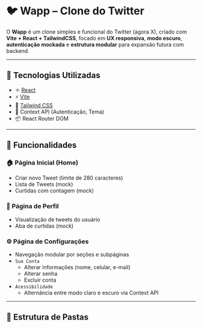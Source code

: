 # 🐦 Wapp – Clone do Twitter

O **Wapp** é um clone simples e funcional do Twitter (agora X), criado com **Vite + React + TailwindCSS**, focado em **UX responsiva**, **modo escuro**, **autenticação mockada** e **estrutura modular** para expansão futura com backend.

---

## 🚀 Tecnologias Utilizadas

- ⚛️ [React](https://reactjs.org/)
- ⚡ [Vite](https://vitejs.dev/)
- 🎨 [Tailwind CSS](https://tailwindcss.com/)
- 🧠 Context API (Autenticação, Tema)
- 📦 React Router DOM

---

## 📱 Funcionalidades

### 🏠 Página Inicial (Home)
- Criar novo Tweet (limite de 280 caracteres)
- Lista de Tweets (mock)
- Curtidas com contagem (mock)

### 👤 Página de Perfil
- Visualização de tweets do usuário
- Aba de curtidas (mock)

### ⚙️ Página de Configurações
- Navegação modular por seções e subpáginas
- `Sua Conta`
  - Alterar informações (nome, celular, e-mail)
  - Alterar senha
  - Excluir conta
- `Acessibilidade`
  - Alternância entre modo claro e escuro via Context API

---

## 📂 Estrutura de Pastas

